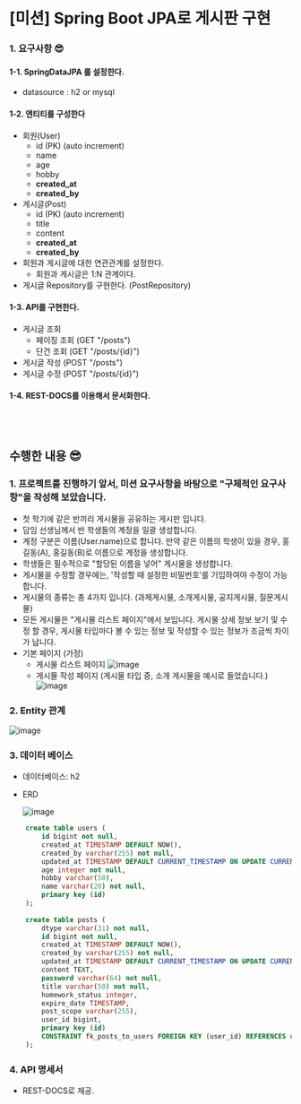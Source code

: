 # [미션] Spring Boot JPA로 게시판 구현

### 1. 요구사항 😎

#### 1-1. SpringDataJPA 를 설정한다.

- datasource : h2 or mysql

#### 1-2. 엔티티를 구성한다

- 회원(User)
    - id (PK) (auto increment)
    - name
    - age
    - hobby
    - **created_at**
    - **created_by**
- 게시글(Post)
    - id (PK) (auto increment)
    - title
    - content
    - **created_at**
    - **created_by**
- 회원과 게시글에 대한 연관관계를 설정한다.
    - 회원과 게시글은 1:N 관계이다.
- 게시글 Repository를 구현한다. (PostRepository)

#### 1-3. API를 구현한다.

- 게시글 조회
    - 페이징 조회 (GET "/posts")
    - 단건 조회 (GET "/posts/{id}")
- 게시글 작성 (POST "/posts")
- 게시글 수정 (POST "/posts/{id}")

#### 1-4. REST-DOCS를 이용해서 문서화한다.

<br><br>
## 수행한 내용 😎

### 1. 프로젝트를 진행하기 앞서, 미션 요구사항을 바탕으로 "구체적인 요구사항"을 작성해 보았습니다. 
- 첫 학기에 같은 반끼리 게시물을 공유하는 게시판 입니다.
- 담임 선생님께서 반 학생들의 계정을 일괄 생성합니다. 
- 계정 구분은 이름(User.name)으로 합니다. 만약 같은 이름의 학생이 있을 경우, 홍길동(A), 홍길동(B)로 이름으로 계정을 생성합니다.
- 학생들은 필수적으로 "할당된 이름을 넣어" 게시물을 생성합니다. 
- 게시물을 수정할 경우에는, '작성할 때 설정한 비밀번호'를 기입하여야 수정이 가능합니다.
- 게시물의 종류는 총 4가지 입니다. (과제게시물, 소개게시물, 공지게시물, 질문게시물)
- 모든 게시물은 "게시물 리스트 페이지"에서 보입니다. 게시물 상세 정보 보기 및 수정 할 경우, 게시물 타입마다 볼 수 있는 정보 및 작성할 수 있는 정보가 조금씩 차이가 납니다.
- 기본 페이지 (가정)
  - 게시물 리스트 페이지 
    ![image](https://user-images.githubusercontent.com/88185304/137440087-75c2b51b-875a-44cd-ae58-f527e725fb11.png)
  - 게시물 작성 페이지 (게시물 타입 중, 소개 게시물을 예시로 들었습니다.)
    ![image](https://user-images.githubusercontent.com/88185304/137440304-339e43c2-0874-4215-a292-ed9b972ab231.png)

### 2. Entity 관계
![image](https://user-images.githubusercontent.com/88185304/137444741-5a257721-1ff7-4aff-bc1d-10f738b246a0.png)

### 3. 데이터 베이스
- 데이터베이스: h2

- ERD

  ![image](https://user-images.githubusercontent.com/88185304/137441909-51bf50f3-ed3f-4422-85b5-fcfd66a2ad26.png)
```sql
    create table users (
        id bigint not null,
        created_at TIMESTAMP DEFAULT NOW(),
        created_by varchar(255) not null,
        updated_at TIMESTAMP DEFAULT CURRENT_TIMESTAMP ON UPDATE CURRENT_TIMESTAMP,
        age integer not null,
        hobby varchar(50),
        name varchar(20) not null,
        primary key (id)
    );
    
    create table posts (
        dtype varchar(31) not null,
        id bigint not null,
        created_at TIMESTAMP DEFAULT NOW(),
        created_by varchar(255) not null,
        updated_at TIMESTAMP DEFAULT CURRENT_TIMESTAMP ON UPDATE CURRENT_TIMESTAMP,
        content TEXT,
        password varchar(64) not null,
        title varchar(50) not null,
        homework_status integer,
        expire_date TIMESTAMP,
        post_scope varchar(255),
        user_id bigint,
        primary key (id)
        CONSTRAINT fk_posts_to_users FOREIGN KEY (user_id) REFERENCES users (id) ON DELETE CASCADE
    );
```
### 4. API 명세서
- REST-DOCS로 제공.
